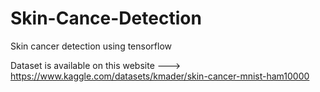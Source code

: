 # Skin-Cance-Detection
Skin cancer detection using tensorflow

Dataset is available on this website ---> https://www.kaggle.com/datasets/kmader/skin-cancer-mnist-ham10000

